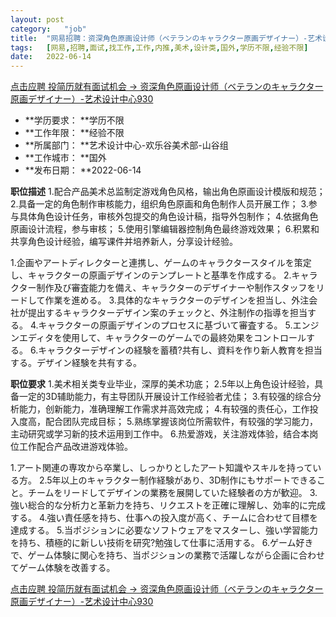 ```yaml
---
layout:	post
category:	"job"
title:	"网易招聘：资深角色原画设计师（ベテランのキャラクター原画デザイナー）-艺术设计中心930-美术-设计类-国外学历不限经验不限"
tags:	[网易,招聘,面试,找工作,工作,内推,美术,设计类,国外,学历不限,经验不限]
date:	2022-06-14
---
```


[点击应聘 投简历就有面试机会 -> 资深角色原画设计师（ベテランのキャラクター原画デザイナー）-艺术设计中心930](http://mobile.bole.netease.com/bole/boleDetail?id=40705&employeeId=346f03c3cda5f04c&key=all)



- **学历要求： **学历不限
- **工作年限： **经验不限
- **所属部门： **艺术设计中心-欢乐谷美术部-山谷组
- **工作城市： **国外
- **发布日期： **2022-06-14



**职位描述**
1.配合产品美术总监制定游戏角色风格，输出角色原画设计模版和规范； 
2.具备一定的角色制作审核能力，组织角色原画和角色制作人员开展工作； 
3.参与具体角色设计任务，审核外包提交的角色设计稿，指导外包制作； 
4.依据角色原画设计流程，参与审核；
5.使用引擎编辑器控制角色最终游戏效果；
6.积累和共享角色设计经验，编写课件并培养新人，分享设计经验。

1.企画やアートディレクターと連携し、ゲームのキャラクタースタイルを策定し、キャラクターの原画デザインのテンプレートと基準を作成する。 2.キャラクター制作及び審査能力を備え、キャラクターのデザイナーや制作スタッフをリードして作業を進める。
 3.具体的なキャラクターのデザインを担当し、外注会社が提出するキャラクターデザイン案のチェックと、外注制作の指導を担当する。 
4.キャラクターの原画デザインのプロセスに基づいて審査する。
 5.エンジンエディタを使用して、キャラクターのゲームでの最終効果をコントロールする。
 6.キャラクターデザインの経験を蓄積?共有し、資料を作り新人教育を担当する。デザイン経験を共有する。​



**职位要求**
1.美术相关类专业毕业，深厚的美术功底； 
2.5年以上角色设计经验，具备一定的3D辅助能力，有主导团队开展设计工作经验者尤佳； 
3.有较强的综合分析能力，创新能力，准确理解工作需求并高效完成； 
4.有较强的责任心，工作投入度高，配合团队完成目标； 
5.熟练掌握该岗位所需软件，有较强的学习能力，主动研究或学习新的技术运用到工作中。 
6.热爱游戏，关注游戏体验，结合本岗位工作配合产品改进游戏体验。

1.アート関連の専攻から卒業し、しっかりとしたアート知識やスキルを持っている方。
 2.5年以上のキャラクター制作経験があり、3D制作にもサポートできること。チームをリードしてデザインの業務を展開していた経験者の方が歓迎。 
3.強い総合的な分析力と革新力を持ち、リクエストを正確に理解し、効率的に完成する。
 4.強い責任感を持ち、仕事への投入度が高く、チームに合わせて目標を達成する。
 5.当ポジションに必要なソフトウェアをマスターし、強い学習能力を持ち、積極的に新しい技術を研究?勉強して仕事に活用する。
 6.ゲーム好きで、ゲーム体験に関心を持ち、当ポジションの業務で活躍しながら企画に合わせてゲーム体験を改善する。​



[点击应聘 投简历就有面试机会 -> 资深角色原画设计师（ベテランのキャラクター原画デザイナー）-艺术设计中心930](http://mobile.bole.netease.com/bole/boleDetail?id=40705&employeeId=346f03c3cda5f04c&key=all)